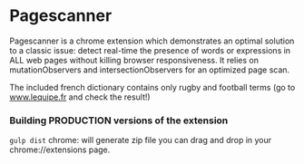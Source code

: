 # Pagescanner
Pagescanner is a chrome extension which demonstrates an optimal solution to a classic issue: detect real-time the presence of words or expressions in ALL web pages without killing browser responsiveness. It relies on mutationObservers and intersectionObservers for an optimized page scan.


The included french dictionary contains only rugby and football terms (go to www.lequipe.fr and check the result!)

### Building PRODUCTION  versions of the extension
`
gulp dist
`
chrome: will generate zip file you can drag and drop in your chrome://extensions page.
